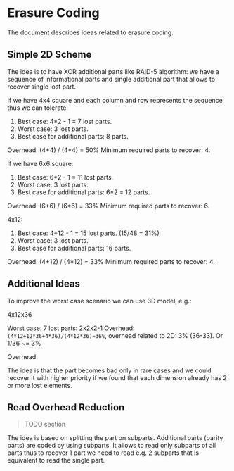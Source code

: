 # Erasure Coding

The document describes ideas related to erasure coding.

## Simple 2D Scheme

The idea is to have XOR additional parts like RAID-5 algorithm: we have a sequence of informational parts and single additional part that allows to recover single lost part.

If we have 4x4 square and each column and row represents the sequence thus we can tolerate:

1. Best case: 4*2 - 1 = 7 lost parts.
2. Worst case: 3 lost parts.
3. Best case for additional parts: 8 parts.

Overhead: (4+4) / (4*4) = 50%
Minimum required parts to recover: 4.

If we have 6x6 square:

1. Best case: 6*2 - 1 = 11 lost parts.
2. Worst case: 3 lost parts.
3. Best case for additional parts: 6*2 = 12 parts.

Overhead: (6+6) / (6*6) = 33%
Minimum required parts to recover: 6.

4x12:

1. Best case: 4+12 - 1 = 15 lost parts. (15/48 = 31%)
2. Worst case: 3 lost parts.
3. Best case for additional parts: 16 parts.

Overhead: (4+12) / (4*12) = 33%
Minimum required parts to recover: 4.

## Additional Ideas

To improve the worst case scenario we can use 3D model, e.g.:

4x12x36

Worst case: 7 lost parts: 2x2x2-1
Overhead: `(4*12+12*36+4*36)/(4*12*36)=36%`, overhead related to 2D: 3% (36-33). Or 1/36 ~= 3%

Overhead

The idea is that the part becomes bad only in rare cases and we could recover it with higher priority if we found that each dimension already has 2 or more lost elements.

## Read Overhead Reduction

> TODO section

The idea is based on splitting the part on subparts. Additional parts (parity parts) are coded by using subparts. It allows to read only subparts of all parts thus to recover 1 part we need to read e.g. 2 subparts that is equivalent to read the single part.